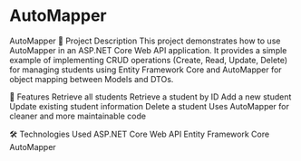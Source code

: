 # AutoMapper
AutoMapper
📘 Project Description
This project demonstrates how to use AutoMapper in an ASP.NET Core Web API application. It provides a simple example of implementing CRUD operations (Create, Read, Update, Delete) for managing students using Entity Framework Core and AutoMapper for object mapping between Models and DTOs.

🚀 Features
Retrieve all students
Retrieve a student by ID
Add a new student
Update existing student information
Delete a student
Uses AutoMapper for cleaner and more maintainable code

🛠️ Technologies Used
ASP.NET Core Web API
Entity Framework Core
AutoMapper
